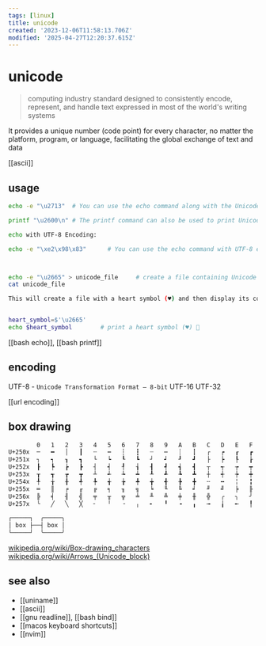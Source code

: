 ```yaml
---
tags: [linux]
title: unicode
created: '2023-12-06T11:58:13.706Z'
modified: '2025-04-27T12:20:37.615Z'
---
```


# unicode

> computing industry standard designed to consistently encode, represent, and handle text expressed in most of the world's writing systems

It provides a unique number (code point) for every character, no matter the platform, program, or language, facilitating the global exchange of text and data

[[ascii]]

## usage

```sh
echo -e "\u2713"  # You can use the echo command along with the Unicode sequence to display a Unicode character. For example: This command will print a checkmark (✔).

printf "\u2600\n" # The printf command can also be used to print Unicode characters. For example: This command will print a sun emoji (☀).

echo with UTF-8 Encoding:

echo -e "\xe2\x98\x83"      # You can use the echo command with UTF-8 encoded characters. For example: This command will print a snowman emoji (☃).



echo -e "\u2665" > unicode_file     # create a file containing Unicode characters
cat unicode_file

This will create a file with a heart symbol (♥) and then display its content using cat.


heart_symbol=$'\u2665'
echo $heart_symbol        # print a heart symbol (♥) 🍕
```

[[bash echo]], [[bash printf]]

## encoding

UTF-8 - `Unicode Transformation Format – 8-bit`
UTF-16
UTF-32

[[url encoding]]

## box drawing

```sh
  	    0 	1 	2 	3 	4 	5 	6 	7 	8 	9 	A 	B 	C 	D 	E 	F
U+250x 	─ 	━ 	│ 	┃ 	┄ 	┅ 	┆ 	┇ 	┈ 	┉ 	┊ 	┋ 	┌ 	┍ 	┎ 	┏
U+251x 	┐ 	┑ 	┒ 	┓ 	└ 	┕ 	┖ 	┗ 	┘ 	┙ 	┚ 	┛ 	├ 	┝ 	┞ 	┟
U+252x 	┠ 	┡ 	┢ 	┣ 	┤ 	┥ 	┦ 	┧ 	┨ 	┩ 	┪ 	┫ 	┬ 	┭ 	┮ 	┯
U+253x 	┰ 	┱ 	┲ 	┳ 	┴ 	┵ 	┶ 	┷ 	┸ 	┹ 	┺ 	┻ 	┼ 	┽ 	┾ 	┿
U+254x 	╀ 	╁ 	╂ 	╃ 	╄ 	╅ 	╆ 	╇ 	╈ 	╉ 	╊ 	╋ 	╌ 	╍ 	╎ 	╏
U+255x 	═ 	║ 	╒ 	╓ 	╔ 	╕ 	╖ 	╗ 	╘ 	╙ 	╚ 	╛ 	╜ 	╝ 	╞ 	╟
U+256x 	╠ 	╡ 	╢ 	╣ 	╤ 	╥ 	╦ 	╧ 	╨ 	╩ 	╪ 	╫ 	╬ 	╭ 	╮ 	╯
U+257x 	╰ 	╱ 	╲ 	╳ 	╴ 	╵ 	╶ 	╷ 	╸ 	╹ 	╺ 	╻ 	╼ 	╽ 	╾ 	╿

┌─────┐  ╭─────╮
│ box ├──┤ box │
└─────┘  ╰─────╯
```



[wikipedia.org/wiki/Box-drawing_characters](https://en.wikipedia.org/wiki/Box-drawing_characters)
[wikipedia.org/wiki/Arrows_(Unicode_block)](https://en.wikipedia.org/wiki/Arrows_(Unicode_block))

## see also

- [[uniname]]
- [[ascii]]
- [[gnu readline]], [[bash bind]]
- [[macos keyboard shortcuts]]
- [[nvim]]

